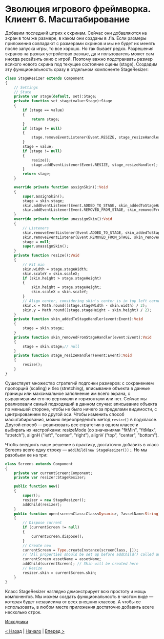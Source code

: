 # Эволюция игрового фреймворка. Клиент 6. Масштабирование

Добавим последний штрих к скринам. Сейчас они добавляются на экран в том же размере, в каком они созданы в .fla. Если размеры приложения совпадают с размерами скринов и мы не будет их менять после запуска игры, то все хорошо. Но так бывает редко. Разрешения экранов на разных устройствах разные, да и пользователь может сам иногда ресайзить окно с игрой. Поэтому важно подстраивать размер всякого нового скрина под текущее состояние сцены (stage). Создадим эту функциональность сразу в отдельном компоненте StageResizer:

```haxe
class StageResizer extends Component
{
    // Settings
    // State
    private var stage(default, set):Stage;
    private function set_stage(value:Stage):Stage
    {
        if (stage == value)
        {
            return stage;
        }
        if (stage != null)
        {
            stage.removeEventListener(Event.RESIZE, stage_resizeHandler);
        }
        stage = value;
        if (stage != null)
        {
            resize();
            stage.addEventListener(Event.RESIZE, stage_resizeHandler);
        }
        return stage;
    }

    override private function assignSkin():Void
    {
        super.assignSkin();
        stage = skin.stage;
        skin.addEventListener(Event.ADDED_TO_STAGE, skin_addedToStageHandler);
        skin.addEventListener(Event.REMOVED_FROM_STAGE, skin_removedFromStageHandler);
    }
    override private function unassignSkin():Void
    {
        // Listeners
        skin.removeEventListener(Event.ADDED_TO_STAGE, skin_addedToStageHandler);
        skin.removeEventListener(Event.REMOVED_FROM_STAGE, skin_removedFromStageHandler);
        stage = null;
        super.unassignSkin();
    }
    private function resize():Void
    {
        // Fit min
        skin.width = stage.stageWidth;
        skin.scaleY = skin.scaleX;
        if (skin.height > stage.stageHeight)
        {
            skin.height = stage.stageHeight;
            skin.scaleX = skin.scaleY;
        }
        // Align center, considering skin's center is in top left corner
        skin.x = Math.round((stage.stageWidth - skin.width) / 2);
        skin.y = Math.round((stage.stageHeight - skin.height) / 2);
    }
    private function skin_addedToStageHandler(event:Event):Void
    {
        stage = skin.stage;
    }
    private function skin_removedFromStageHandler(event:Event):Void
    {
        stage = skin.stage;// null
    }
    private function stage_resizeHandler(event:Event):Void
    {
        resize();
    }
}
```

Существует множество стратегий подгонки размеров: с сохранением пропорций (scaling) и без (stretching), вписывание объекта в данные границы или максимальное заполнение им всего экрана, с выравниваним его по вертикали и горизонтали или нет. Сейчас мы реализовали самый подходящий в данном случае: вписывание объекта по меньшей стороне, чтобы не было ничего за пределами видимости, с центрированием по другой оси. Чтобы изменить способ масштабирования, можно переопределить метод ```resize()``` в подклассе. Другой способ — реализовать все стратегии в одном классе и выбирать их настройками: resizeMode (со значениями "fitMin", "fitMax", "stretch"), alignH ("left", "center", "right"), alignV ("top", "center", "bottom").

Чтобы внедрить наше решение в практику, достаточно добавить в класс Screens всего одну строку — ```addChild(new StageResizer());```. Но мы разобьем ее на три:

```haxe
class Screens extends Component
{
    private var currentScreen:Component;
    private var resizer:StageResizer;

    public function new()
    {
        super();
        resizer = new StageResizer();
        addChild(resizer);
    }
    public function open(screenClass:Class<Dynamic>, ?assetName:String):Void
    {
        // Dispose current
        if (currentScreen != null)
        {
            currentScreen.dispose();
        }
        // Create new
        currentScreen = Type.createInstance(screenClass, []);
        // (All properties should be set up before addChild() called and skin created)
        currentScreen.assetName = assetName;
        addChild(currentScreen); // Skin will be created here
        // Resize
        resizer.skin = currentScreen.skin;
    }
}
```

Класс StageResizer наглядно демонстрирует всю простоту и мощь компонентов. Мы можем создать функциональность в чистом виде — которая будет независима от всех внешних классов. А чтобы ее использовать, в любом месте приложения достаточно добавить всеге несколько строк.


[Исходники](https://gitlab.com/markelov-alex/hx-py-framework-evolution/-/blob/main/d_managers/client_haxe/src/v1/)


[< Назад](01_client_05.md)  |  [Начало](00_intro_01.md)  |  [Вперед >](01_client_07.md)
